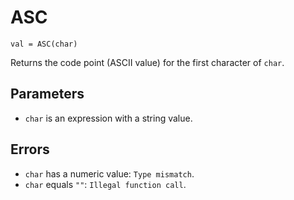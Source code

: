 # ASC
```
val = ASC(char)
```
Returns the code point (ASCII value) for the first character of `char`.

## Parameters
* `char` is an expression with a string value.

## Errors
* `char` has a numeric value: `Type mismatch`.
* `char` equals `""`: `Illegal function call`.